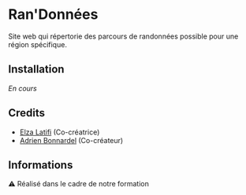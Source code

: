 # Ran'Données

Site web qui répertorie des parcours de randonnées possible pour une région spécifique.


## Installation

*En cours*

## Credits
- [Elza Latifi](https://github.com/latifie) (Co-créatrice)
- [Adrien Bonnardel](https://github.com/Circonstances) (Co-créateur)

## Informations

⚠️ Réalisé dans le cadre de notre formation
